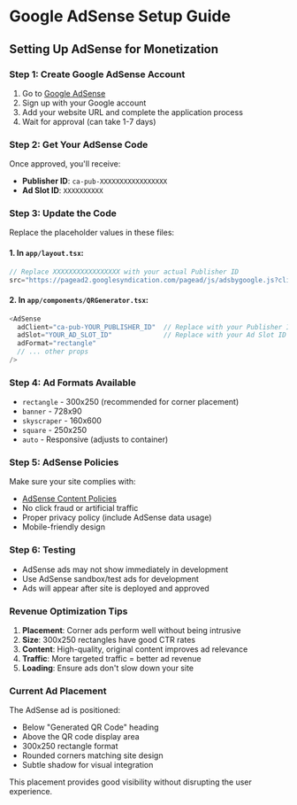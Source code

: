 # Google AdSense Setup Guide

## Setting Up AdSense for Monetization

### Step 1: Create Google AdSense Account
1. Go to [Google AdSense](https://www.google.com/adsense/)
2. Sign up with your Google account
3. Add your website URL and complete the application process
4. Wait for approval (can take 1-7 days)

### Step 2: Get Your AdSense Code
Once approved, you'll receive:
- **Publisher ID**: `ca-pub-XXXXXXXXXXXXXXXXX`
- **Ad Slot ID**: `XXXXXXXXXX`

### Step 3: Update the Code
Replace the placeholder values in these files:

#### 1. In `app/layout.tsx`:
```typescript
// Replace XXXXXXXXXXXXXXXXX with your actual Publisher ID
src="https://pagead2.googlesyndication.com/pagead/js/adsbygoogle.js?client=ca-pub-YOUR_PUBLISHER_ID"
```

#### 2. In `app/components/QRGenerator.tsx`:
```typescript
<AdSense
  adClient="ca-pub-YOUR_PUBLISHER_ID"  // Replace with your Publisher ID
  adSlot="YOUR_AD_SLOT_ID"             // Replace with your Ad Slot ID
  adFormat="rectangle"
  // ... other props
/>
```

### Step 4: Ad Formats Available
- `rectangle` - 300x250 (recommended for corner placement)
- `banner` - 728x90 
- `skyscraper` - 160x600
- `square` - 250x250
- `auto` - Responsive (adjusts to container)

### Step 5: AdSense Policies
Make sure your site complies with:
- [AdSense Content Policies](https://support.google.com/adsense/answer/48182)
- No click fraud or artificial traffic
- Proper privacy policy (include AdSense data usage)
- Mobile-friendly design

### Step 6: Testing
- AdSense ads may not show immediately in development
- Use AdSense sandbox/test ads for development
- Ads will appear after site is deployed and approved

### Revenue Optimization Tips
1. **Placement**: Corner ads perform well without being intrusive
2. **Size**: 300x250 rectangles have good CTR rates
3. **Content**: High-quality, original content improves ad relevance
4. **Traffic**: More targeted traffic = better ad revenue
5. **Loading**: Ensure ads don't slow down your site

### Current Ad Placement
The AdSense ad is positioned:
- Below "Generated QR Code" heading
- Above the QR code display area  
- 300x250 rectangle format
- Rounded corners matching site design
- Subtle shadow for visual integration

This placement provides good visibility without disrupting the user experience.